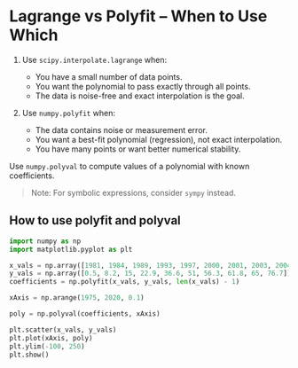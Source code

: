 # Lagrange vs Polyfit – When to Use Which

1. Use `scipy.interpolate.lagrange` when:
   - You have a small number of data points.
   - You want the polynomial to pass exactly through all points.
   - The data is noise-free and exact interpolation is the goal.

2. Use `numpy.polyfit` when:
   - The data contains noise or measurement error.
   - You want a best-fit polynomial (regression), not exact interpolation.
   - You have many points or want better numerical stability.


Use `numpy.polyval` to compute values of a polynomial with known coefficients.

> Note: For symbolic expressions, consider `sympy` instead.

## How to use polyfit and polyval

```python 
import numpy as np
import matplotlib.pyplot as plt

x_vals = np.array([1981, 1984, 1989, 1993, 1997, 2000, 2001, 2003, 2004, 2010])
y_vals = np.array([0.5, 8.2, 15, 22.9, 36.6, 51, 56.3, 61.8, 65, 76.7])
coefficients = np.polyfit(x_vals, y_vals, len(x_vals) - 1)

xAxis = np.arange(1975, 2020, 0.1)

poly = np.polyval(coefficients, xAxis)

plt.scatter(x_vals, y_vals)
plt.plot(xAxis, poly)
plt.ylim(-100, 250)
plt.show()
```
